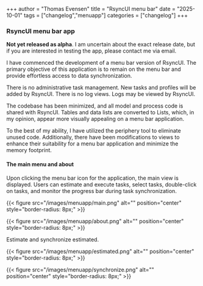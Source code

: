 +++
author = "Thomas Evensen"
title = "RsyncUI menu bar"
date = "2025-10-01"
tags = ["changelog","menuapp"]
categories = ["changelog"]
+++

### RsyncUI menu bar app

**Not yet released as alpha**. I am uncertain about the exact release date, but if you are interested in testing the app, please contact me via email.

I have commenced the development of a menu bar version of RsyncUI. The primary objective of this application is to remain on the menu bar and provide effortless access to data synchronization. 

There is no administrative task management. New tasks and profiles will be added by RsyncUI. There is no log views. Logs may be viewed by RsyncUI.

The codebase has been minimized, and all model and process code is shared with RsyncUI. Tables and data lists are converted to Lists, which, in my opinion, appear more visually appealing on a menu bar application.

To the best of my ability, I have utilized the periphery tool to eliminate unused code. Additionally, there have been modifications to views to enhance their suitability for a menu bar application and minimize the memory footprint.

#### The main menu and about

Upon clicking the menu bar icon for the application, the main view is displayed. Users can estimate and execute tasks, select tasks, double-click on tasks, and monitor the progress bar during task synchronization.

{{< figure src="/images/menuapp/main.png" alt="" position="center" style="border-radius: 8px;" >}}

{{< figure src="/images/menuapp/about.png" alt="" position="center" style="border-radius: 8px;" >}}

Estimate and synchronize estimated.

{{< figure src="/images/menuapp/estimated.png" alt="" position="center" style="border-radius: 8px;" >}}

{{< figure src="/images/menuapp/synchronize.png" alt="" position="center" style="border-radius: 8px;" >}}
